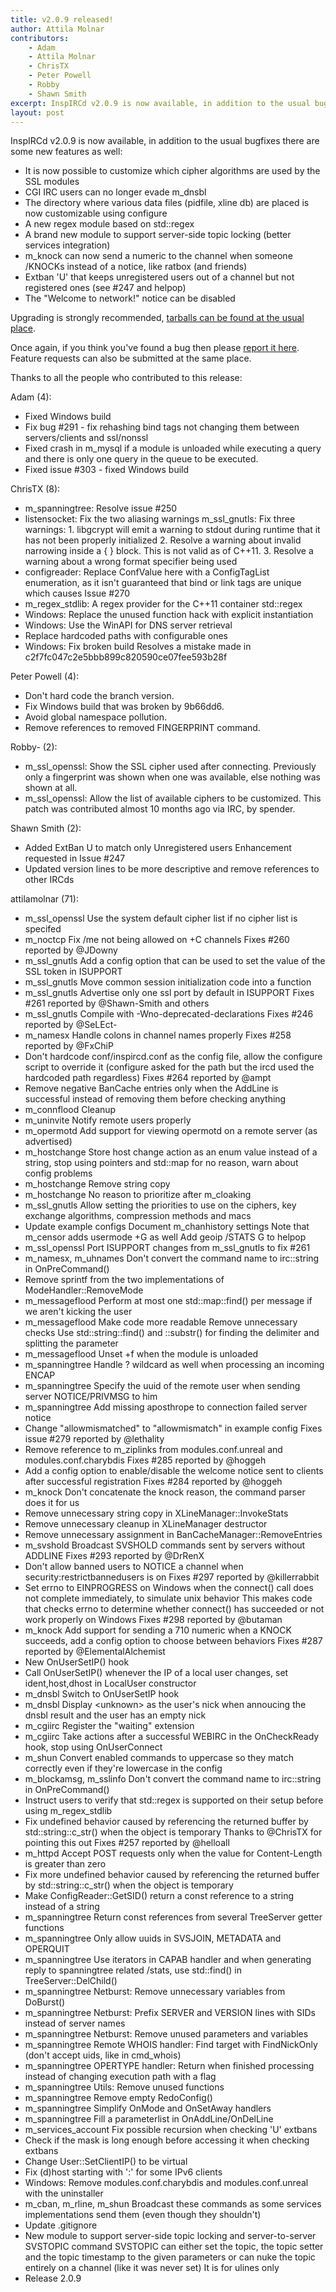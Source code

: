 ```yaml
---
title: v2.0.9 released!
author: Attila Molnar
contributors:
    - Adam
    - Attila Molnar
    - ChrisTX
    - Peter Powell
    - Robby
    - Shawn Smith
excerpt: InspIRCd v2.0.9 is now available, in addition to the usual bugfixes there are some new features as well.
layout: post
---
```


InspIRCd v2.0.9 is now available, in addition to the usual bugfixes there are some new features as well:

- It is now possible to customize which cipher algorithms are used by the SSL modules 
- CGI IRC users can no longer evade m_dnsbl
- The directory where various data files (pidfile, xline db) are placed is now customizable using configure
- A new regex module based on std::regex
- A brand new module to support server-side topic locking (better services integration)
- m_knock can now send a numeric to the channel when someone /KNOCKs instead of a notice, like ratbox (and friends)
- Extban 'U' that keeps unregistered users out of a channel but not registered ones (see #247 and helpop)
- The "Welcome to network!" notice can be disabled

Upgrading is strongly recommended, [tarballs can be found at the usual place](https://github.com/inspircd/inspircd/releases).

Once again, if you think you've found a bug then please [report it here](https://github.com/inspircd/inspircd/issues).
Feature requests can also be submitted at the same place.

Thanks to all the people who contributed to this release:

Adam (4):

  - Fixed Windows build
  - Fix bug #291 - fix rehashing bind tags not changing them between servers/clients and ssl/nonssl
  - Fixed crash in m_mysql if a module is unloaded while executing     a query and there is only one query in the queue to be executed.
  - Fixed issue #303 - fixed Windows build

ChrisTX (8):

  - m_spanningtree: Resolve issue #250
  - listensocket: Fix the two aliasing warnings     m_ssl_gnutls: Fix three warnings:     1. libgcrypt will emit a warning to stdout during runtime that it has not been properly initialized     2. Resolve a warning about invalid narrowing inside a { } block. This is not valid as of C++11.     3. Resolve a warning about a wrong format specifier being used
  - configreader: Replace ConfValue here with a ConfigTagList enumeration, as it isn't guaranteed that bind or link tags are unique which causes Issue #270
  - m_regex_stdlib: A regex provider for the C++11 container std::regex
  - Windows: Replace the unused function hack with explicit instantiation
  - Windows: Use the WinAPI for DNS server retrieval
  - Replace hardcoded paths with configurable ones
  - Windows: Fix broken build     Resolves a mistake made in c2f7fc047c2e5bbb899c820590ce07fee593b28f

Peter Powell (4):

  - Don't hard code the branch version.
  - Fix Windows build that was broken by 9b66dd6.
  - Avoid global namespace pollution.
  - Remove references to removed FINGERPRINT command.

Robby- (2):

  - m_ssl_openssl: Show the SSL cipher used after connecting.     Previously only a fingerprint was shown when one was available, else nothing was shown at all.
  - m_ssl_openssl: Allow the list of available ciphers to be customized.     This patch was contributed almost 10 months ago via IRC, by spender.

Shawn Smith (2):

  - Added ExtBan U to match only Unregistered users     Enhancement requested in Issue #247
  - Updated version lines to be more descriptive and remove references to other IRCds

attilamolnar (71):

  - m_ssl_openssl Use the system default cipher list if no cipher list is specifed
  - m_noctcp Fix /me not being allowed on +C channels     Fixes #260 reported by @JDowny
  - m_ssl_gnutls Add a config option that can be used to set the value of the SSL token in ISUPPORT
  - m_ssl_gnutls Move common session initialization code into a function
  - m_ssl_gnutls Advertise only one ssl port by default in ISUPPORT     Fixes #261 reported by @Shawn-Smith and others
  - m_ssl_gnutls Compile with -Wno-deprecated-declarations     Fixes #246 reported by @SeLEct-
  - m_namesx Handle colons in channel names properly     Fixes #258 reported by @FxChiP
  - Don't hardcode conf/inspircd.conf as the config file, allow the configure script to override it (configure asked for the path but the ircd used the hardcoded path regardless)     Fixes #264 reported by @ampt
  - Remove negative BanCache entries only when the AddLine is successful instead of removing them before checking anything
  - m_connflood Cleanup
  - m_uninvite Notify remote users properly
  - m_opermotd Add support for viewing opermotd on a remote server (as advertised)
  - m_hostchange Store host change action as an enum value instead of a string, stop using pointers and std::map for no reason, warn about config problems
  - m_hostchange Remove string copy
  - m_hostchange No reason to prioritize after m_cloaking
  - m_ssl_gnutls Allow setting the priorities to use on the ciphers, key exchange algorithms, compression methods and macs
  - Update example configs     Document m_chanhistory settings     Note that m_censor adds usermode +G as well     Add geoip /STATS G to helpop
  - m_ssl_openssl Port ISUPPORT changes from m_ssl_gnutls to fix #261
  - m_namesx, m_uhnames Don't convert the command name to irc::string in OnPreCommand()
  - Remove sprintf from the two implementations of ModeHandler::RemoveMode
  - m_messageflood Perform at most one std::map::find() per message if we aren't kicking the user
  - m_messageflood Make code more readable     Remove unnecessary checks     Use std::string::find() and ::substr() for finding the delimiter and splitting the parameter
  - m_messageflood Unset +f when the module is unloaded
  - m_spanningtree Handle ? wildcard as well when processing an incoming ENCAP
  - m_spanningtree Specify the uuid of the remote user when sending server NOTICE/PRIVMSG to him
  - m_spanningtree Add missing aposthrope to connection failed server notice
  - Change "allowmismatched" to "allowmismatch" in example config     Fixes issue #279 reported by @lethality
  - Remove reference to m_ziplinks from modules.conf.unreal and modules.conf.charybdis     Fixes #285 reported by @hoggeh
  - Add a config option to enable/disable the welcome notice sent to clients after successful registration     Fixes #284 reported by @hoggeh
  - m_knock Don't concatenate the knock reason, the command parser does it for us
  - Remove unnecessary string copy in XLineManager::InvokeStats
  - Remove unnecessary cleanup in XLineManager destructor
  - Remove unnecessary assignment in BanCacheManager::RemoveEntries
  - m_svshold Broadcast SVSHOLD commands sent by servers without ADDLINE     Fixes #293 reported by @DrRenX
  - Don't allow banned users to NOTICE a channel when security:restrictbannedusers is on     Fixes #297 reported by @killerrabbit
  - Set errno to EINPROGRESS on Windows when the connect() call does not complete immediately, to simulate unix behavior     This makes code that checks errno to determine whether connect() has succeeded or not work properly on Windows     Fixes #298 reported by @butaman
  - m_knock Add support for sending a 710 numeric when a KNOCK succeeds, add a config option to choose between behaviors     Fixes #287 reported by @ElementalAlchemist
  - New OnUserSetIP() hook
  - Call OnUserSetIP() whenever the IP of a local user changes, set ident,host,dhost in LocalUser constructor
  - m_dnsbl Switch to OnUserSetIP hook
  - m_dnsbl Display &lt;unknown&gt; as the user's nick when annoucing the dnsbl result and the user has an empty nick
  - m_cgiirc Register the "waiting" extension
  - m_cgiirc Take actions after a successful WEBIRC in the OnCheckReady hook, stop using OnUserConnect
  - m_shun Convert enabled commands to uppercase so they match correctly even if they're lowercase in the config
  - m_blockamsg, m_sslinfo Don't convert the command name to irc::string in OnPreCommand()
  - Instruct users to verify that std::regex is supported on their setup before using m_regex_stdlib
  - Fix undefined behavior caused by referencing the returned buffer by std::string::c_str() when the object is temporary     Thanks to @ChrisTX for pointing this out     Fixes #257 reported by @helloall
  - m_httpd Accept POST requests only when the value for Content-Length is greater than zero
  - Fix more undefined behavior caused by referencing the returned buffer by std::string::c_str() when the object is temporary
  - Make ConfigReader::GetSID() return a const reference to a string instead of a string
  - m_spanningtree Return const references from several TreeServer getter functions
  - m_spanningtree Only allow uuids in SVSJOIN, METADATA and OPERQUIT
  - m_spanningtree Use iterators in CAPAB handler and when generating reply to spanningtree related /stats, use std::find() in TreeServer::DelChild()
  - m_spanningtree Netburst: Remove unnecessary variables from DoBurst()
  - m_spanningtree Netburst: Prefix SERVER and VERSION lines with SIDs instead of server names
  - m_spanningtree Netburst: Remove unused parameters and variables
  - m_spanningtree Remote WHOIS handler: Find target with FindNickOnly (don't accept uids, like in cmd_whois)
  - m_spanningtree OPERTYPE handler: Return when finished processing instead of changing execution path with a flag
  - m_spanningtree Utils: Remove unused functions
  - m_spanningtree Remove empty RedoConfig()
  - m_spanningtree Simplify OnMode and OnSetAway handlers
  - m_spanningtree Fill a parameterlist in OnAddLine/OnDelLine
  - m_services_account Fix possible recursion when checking 'U' extbans
  - Check if the mask is long enough before accessing it when checking extbans
  - Change User::SetClientIP() to be virtual
  - Fix (d)host starting with ':' for some IPv6 clients
  - Windows: Remove modules.conf.charybdis and modules.conf.unreal with the uninstaller
  - m_cban, m_rline, m_shun Broadcast these commands as some services implementations send them (even though they shouldn't)
  - Update .gitignore
  - New module to support server-side topic locking and server-to-server SVSTOPIC command     SVSTOPIC can either set the topic, the topic setter and the topic timestamp to the given parameters or can nuke the topic entirely on a channel (like it was never set)     It is for ulines only
  - Release 2.0.9
